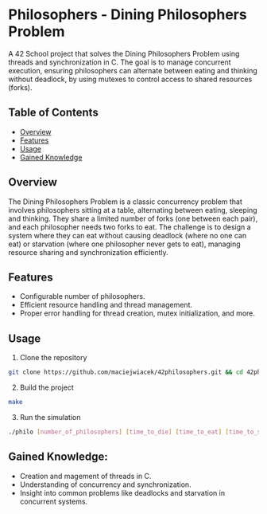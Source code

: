 # Philosophers - Dining Philosophers Problem
A 42 School project that solves the Dining Philosophers Problem using threads and synchronization in C. The goal is to manage concurrent execution, ensuring philosophers can alternate between eating and thinking without deadlock, by using mutexes to control access to shared resources (forks).

## Table of Contents
- [Overview](#overview)
- [Features](#features)
- [Usage](#usage)
- [Gained Knowledge](#gained-knowledge)

## Overview
The Dining Philosophers Problem is a classic concurrency problem that involves philosophers sitting at a table, alternating between eating, sleeping and thinking. They share a limited number of forks (one between each pair), and each philosopher needs two forks to eat. The challenge is to design a system where they can eat without causing deadlock (where no one can eat) or starvation (where one philosopher never gets to eat), managing resource sharing and synchronization efficiently.

## Features
- Configurable number of philosophers.
- Efficient resource handling and thread management.
- Proper error handling for thread creation, mutex initialization, and more.

## Usage
1. Clone the repository
```bash
git clone https://github.com/maciejwiacek/42philosophers.git && cd 42philosophers
```
2. Build the project
```bash
make
```
3. Run the simulation
```bash
./philo [number_of_philosophers] [time_to_die] [time_to_eat] [time_to_sleep] [optional: number_of_times_each_philosopher_must_eat]
```

## Gained Knowledge:
- Creation and magement of threads in C.
- Understanding of concurrency and synchronization.
- Insight into common problems like deadlocks and starvation in concurrent systems.
